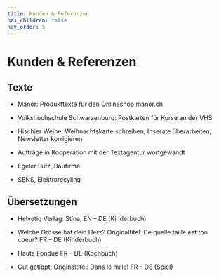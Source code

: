 ```yaml
---
title: Kunden & Referenzen
has_children: false
nav_order: 5
---
```


# Kunden & Referenzen

## Texte

- Manor: Produkttexte für den Onlineshop manor.ch

- Volkshochschule Schwarzenburg: Postkarten für Kurse an der VHS

- Hischier Weine: Weihnachtskarte schreiben, Inserate überarbeiten, Newsletter korrigieren

- Aufträge in Kooperation mit der Textagentur wortgewandt

- Egeler Lutz, Baufirma

- SENS, Elektrorecyling

## Übersetzungen

- Helvetiq Verlag: Stína, EN – DE (Kinderbuch)

- Welche Grösse hat dein Herz? Originaltitel: De quelle taille est ton coeur? FR – DE (Kinderbuch)

- Haute Fondue FR – DE (Kochbuch)

- Gut getippt! Originaltitel: Dans le mille! FR – DE (Spiel)
